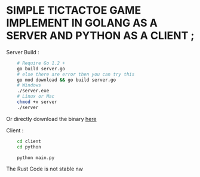 # SIMPLE TICTACTOE GAME IMPLEMENT IN GOLANG AS A SERVER AND PYTHON AS A CLIENT ;

Server Build :
```bash
    # Require Go 1.2 + 
    go build server.go
    # else there are error then you can try this
    go mod download && go build server.go
    # Windows
    ./server.exe 
    # Linux or Mac
    chmod +x server
    ./server
```
Or directly download the binary <a href="game link">here</a>

Client :
```bash
    cd client
    cd python

    python main.py
```

The Rust Code is not stable nw